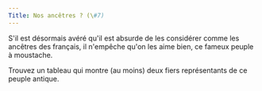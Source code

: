 ```yaml
---
Title: Nos ancêtres ? (\#7)
---
```


S'il est désormais avéré qu'il est absurde de les considérer comme les ancêtres des français, il n'empêche qu'on les aime bien, ce fameux peuple à moustache.

Trouvez un tableau qui montre (au moins) deux fiers représentants de ce peuple antique.
